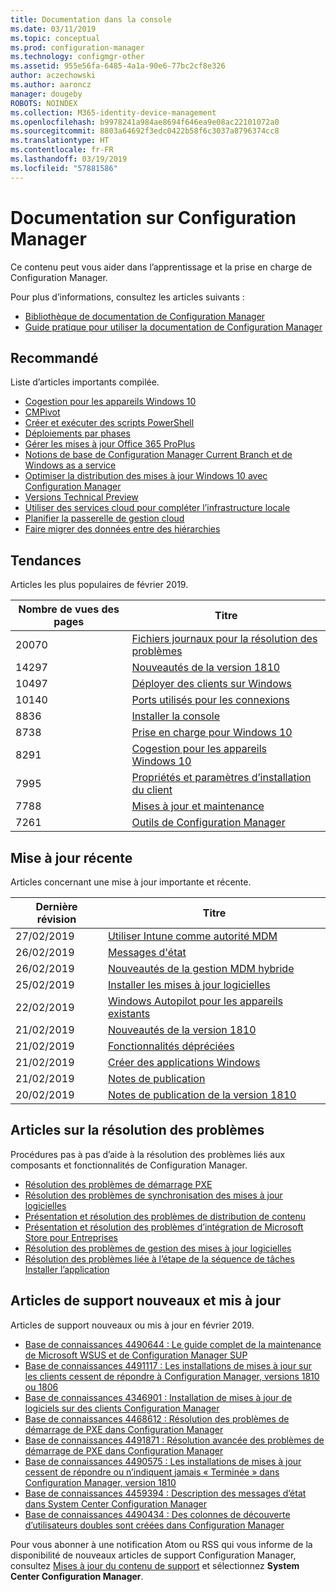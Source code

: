 ```yaml
---
title: Documentation dans la console
ms.date: 03/11/2019
ms.topic: conceptual
ms.prod: configuration-manager
ms.technology: configmgr-other
ms.assetid: 955e56fa-6485-4a1a-90e6-77bc2cf8e326
author: aczechowski
ms.author: aaroncz
manager: dougeby
ROBOTS: NOINDEX
ms.collection: M365-identity-device-management
ms.openlocfilehash: b9978241a984ae8694f646ea9e08ac22101072a0
ms.sourcegitcommit: 8803a64692f3edc0422b58f6c3037a8796374cc8
ms.translationtype: HT
ms.contentlocale: fr-FR
ms.lasthandoff: 03/19/2019
ms.locfileid: "57881586"
---
```

<!-- 
- Feature 1357546
- This page displays in-console, under the Community workspace, Documentation node. 
- Don't use any relative links; must be full https://docs.microsoft.com and language neutral
- Process: https://microsoft.sharepoint.com/teams/ConfigMgr/Documents/ContentPub/Data%20collection%20process%20for%20Feature%201357546%20In-console%20documentation.docx?web=1
-->


# <a name="configuration-manager-documentation"></a>Documentation sur Configuration Manager

Ce contenu peut vous aider dans l’apprentissage et la prise en charge de Configuration Manager. 

Pour plus d’informations, consultez les articles suivants :
- [Bibliothèque de documentation de Configuration Manager](https://docs.microsoft.com/sccm)  
- [Guide pratique pour utiliser la documentation de Configuration Manager](https://docs.microsoft.com/sccm/core/understand/use-docs)



## <a name="recommended"></a>Recommandé 
Liste d’articles importants compilée.

- [Cogestion pour les appareils Windows 10](https://docs.microsoft.com/sccm/comanage/overview)  
- [CMPivot](https://docs.microsoft.com/sccm/core/servers/manage/cmpivot)  
- [Créer et exécuter des scripts PowerShell](https://docs.microsoft.com/sccm/apps/deploy-use/create-deploy-scripts)  
- [Déploiements par phases](https://docs.microsoft.com/sccm/osd/deploy-use/create-phased-deployment-for-task-sequence)  
- [Gérer les mises à jour Office 365 ProPlus](https://docs.microsoft.com/sccm/sum/deploy-use/manage-office-365-proplus-updates)  
- [Notions de base de Configuration Manager Current Branch et de Windows as a service](https://docs.microsoft.com/sccm/core/understand/configuration-manager-and-windows-as-service)
- [Optimiser la distribution des mises à jour Windows 10 avec Configuration Manager](https://docs.microsoft.com/sccm/sum/deploy-use/optimize-windows-10-update-delivery)
- [Versions Technical Preview](https://docs.microsoft.com/sccm/core/get-started/technical-preview)
- [Utiliser des services cloud pour compléter l’infrastructure locale](https://docs.microsoft.com/sccm/core/understand/use-cloud-services)
- [Planifier la passerelle de gestion cloud](https://docs.microsoft.com/sccm/core/clients/manage/plan-cloud-management-gateway)
- [Faire migrer des données entre des hiérarchies](https://docs.microsoft.com/sccm/core/migration/migrate-data-between-hierarchies)



## <a name="trending"></a>Tendances
Articles les plus populaires de février 2019.

| Nombre de vues des pages | Titre | 
|------------|-------| 
| 20070 | [Fichiers journaux pour la résolution des problèmes](https://docs.microsoft.com/sccm/core/plan-design/hierarchy/log-files) |
| 14297 | [Nouveautés de la version 1810](https://docs.microsoft.com/sccm/core/plan-design/changes/whats-new-in-version-1810) |
| 10497 | [Déployer des clients sur Windows](https://docs.microsoft.com/sccm/core/clients/deploy/deploy-clients-to-windows-computers) |
| 10140 | [Ports utilisés pour les connexions](https://docs.microsoft.com/sccm/core/plan-design/hierarchy/ports) |
| 8836 | [Installer la console](https://docs.microsoft.com/sccm/core/servers/deploy/install/install-consoles) |
| 8738 | [Prise en charge pour Windows 10](https://docs.microsoft.com/sccm/core/plan-design/configs/support-for-windows-10) |
| 8291 | [Cogestion pour les appareils Windows 10](https://docs.microsoft.com/sccm/comanage/overview) |
| 7995 | [Propriétés et paramètres d’installation du client](https://docs.microsoft.com/sccm/core/clients/deploy/about-client-installation-properties) |
| 7788 | [Mises à jour et maintenance](https://docs.microsoft.com/sccm/core/servers/manage/updates) |
| 7261 | [Outils de Configuration Manager](https://docs.microsoft.com/sccm/core/support/tools) |



## <a name="recently-updated"></a>Mise à jour récente
Articles concernant une mise à jour importante et récente.

| Dernière révision | Titre | 
|---------------|-------|
| 27/02/2019 | [Utiliser Intune comme autorité MDM](https://docs.microsoft.com/sccm/mdm/deploy-use/migrate-change-mdm-authority) |
| 26/02/2019 | [Messages d'état](https://docs.microsoft.com/sccm/core/plan-design/hierarchy/state-messaging-system-center-configuration-manager) |
| 26/02/2019 | [Nouveautés de la gestion MDM hybride](https://docs.microsoft.com/sccm/mdm/understand/whats-new-in-hybrid-mobile-device-management) |
| 25/02/2019 | [Installer les mises à jour logicielles](https://docs.microsoft.com/sccm/osd/understand/install-software-updates) |
| 22/02/2019 | [Windows Autopilot pour les appareils existants](https://docs.microsoft.com/sccm/osd/deploy-use/windows-autopilot-for-existing-devices) |
| 21/02/2019 | [Nouveautés de la version 1810](https://docs.microsoft.com/sccm/core/plan-design/changes/whats-new-in-version-1810) |
| 21/02/2019 | [Fonctionnalités dépréciées](https://docs.microsoft.com/sccm/core/plan-design/changes/deprecated/removed-and-deprecated-cmfeatures) |
| 21/02/2019 | [Créer des applications Windows](https://docs.microsoft.com/sccm/apps/get-started/creating-windows-applications) |
| 21/02/2019 | [Notes de publication](https://docs.microsoft.com/sccm/core/servers/deploy/install/release-notes) |
| 20/02/2019 | [Notes de publication de la version 1810](https://docs.microsoft.com/powershell/sccm/1810-release-notes) |



## <a name="troubleshooting-articles"></a>Articles sur la résolution des problèmes
Procédures pas à pas d’aide à la résolution des problèmes liés aux composants et fonctionnalités de Configuration Manager.

- [Résolution des problèmes de démarrage PXE](https://support.microsoft.com/help/4468612)
- [Résolution des problèmes de synchronisation des mises à jour logicielles](https://support.microsoft.com/help/10059)
- [Présentation et résolution des problèmes de distribution de contenu](https://support.microsoft.com/help/4482728)
- [Présentation et résolution des problèmes d’intégration de Microsoft Store pour Entreprises](https://support.microsoft.com/help/4010214)
- [Résolution des problèmes de gestion des mises à jour logicielles](https://support.microsoft.com/help/10680)
- [Résolution des problèmes liée à l’étape de la séquence de tâches Installer l’application](https://support.microsoft.com/help/18408/)



## <a name="new-and-updated-support-articles"></a>Articles de support nouveaux et mis à jour
Articles de support nouveaux ou mis à jour en février 2019.

- [Base de connaissances 4490644 : Le guide complet de la maintenance de Microsoft WSUS et de Configuration Manager SUP](https://support.microsoft.com/help/4490644)
- [Base de connaissances 4491117 : Les installations de mises à jour sur les clients cessent de répondre à Configuration Manager, versions 1810 ou 1806](https://support.microsoft.com/help/4491117)
- [Base de connaissances 4346901 : Installation de mises à jour de logiciels sur des clients Configuration Manager](https://support.microsoft.com/help/4346901)
- [Base de connaissances 4468612 : Résolution des problèmes de démarrage de PXE dans Configuration Manager](https://support.microsoft.com/help/4468612)
- [Base de connaissances 4491871 : Résolution avancée des problèmes de démarrage de PXE dans Configuration Manager](https://support.microsoft.com/help/4491871)
- [Base de connaissances 4490575 : Les installations de mises à jour cessent de répondre ou n’indiquent jamais « Terminée » dans Configuration Manager, version 1810](https://support.microsoft.com/help/4490575)
- [Base de connaissances 4459394 : Description des messages d’état dans System Center Configuration Manager](https://support.microsoft.com/help/4459394)
- [Base de connaissances 4490434 : Des colonnes de découverte d’utilisateurs doubles sont créées dans Configuration Manager](https://support.microsoft.com/help/4490434)

Pour vous abonner à une notification Atom ou RSS qui vous informe de la disponibilité de nouveaux articles de support Configuration Manager, consultez [Mises à jour du contenu de support](https://support.microsoft.com/help/4089498/) et sélectionnez **System Center Configuration Manager**.  
